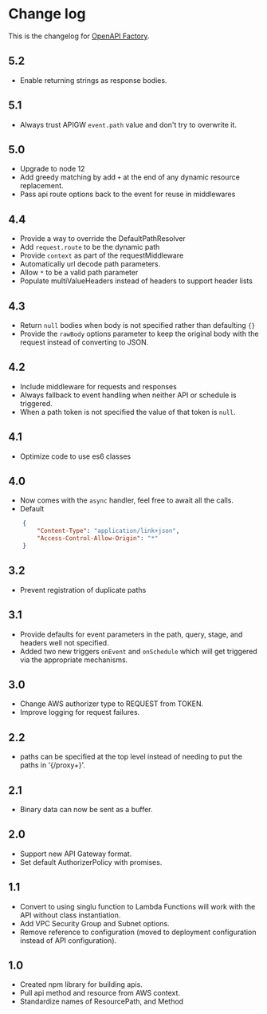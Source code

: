 # Change log
This is the changelog for [OpenAPI Factory](readme.md).

## 5.2 ##
* Enable returning strings as response bodies.

## 5.1 ##
* Always trust APIGW `event.path` value and don't try to overwrite it.

## 5.0 ##
* Upgrade to node 12
* Add greedy matching by add `+` at the end of any dynamic resource replacement.
* Pass api route options back to the event for reuse in middlewares

## 4.4 ##
* Provide a way to override the DefaultPathResolver
* Add `request.route` to be the dynamic path
* Provide `context` as part of the requestMiddleware
* Automatically url decode path parameters.
* Allow `*` to be a valid path parameter
* Populate multiValueHeaders instead of headers to support header lists

## 4.3 ##
* Return `null` bodies when body is not specified rather than defaulting `{}`
* Provide the `rawBody` options parameter to keep the original body with the request instead of converting to JSON.

## 4.2 ##
* Include middleware for requests and responses
* Always fallback to event handling when neither API or schedule is triggered.
* When a path token is not specified the value of that token is `null`.

## 4.1 ##
* Optimize code to use es6 classes

## 4.0 ##
* Now comes with the `async` handler, feel free to await all the calls.
* Default
```json
    {
        "Content-Type": "application/link+json",
        "Access-Control-Allow-Origin": "*"
    }
```
## 3.2 ##
* Prevent registration of duplicate paths

## 3.1 ##
* Provide defaults for event parameters in the path, query, stage, and headers well not specified.
* Added two new triggers `onEvent` and `onSchedule` which will get triggered via the appropriate mechanisms.

## 3.0 ##
* Change AWS authorizer type to REQUEST from TOKEN.
* Improve logging for request failures.

## 2.2 ##
* paths can be specified at the top level instead of needing to put the paths in '{/proxy+}'.

## 2.1 ##
* Binary data can now be sent as a buffer.

## 2.0 ##
* Support new API Gateway format.
* Set default AuthorizerPolicy with promises.

## 1.1 ##
* Convert to using singlu function to Lambda Functions will work with the API without class instantiation.
* Add VPC Security Group and Subnet options.
* Remove reference to configuration (moved to deployment configuration instead of API configuration).

## 1.0 ##
* Created npm library for building apis.
* Pull api method and resource from AWS context.
* Standardize names of ResourcePath, and Method

